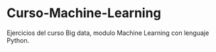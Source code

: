 # Curso-Machine-Learning
Ejercicios del curso Big data, modulo Machine Learning con lenguaje Python.

